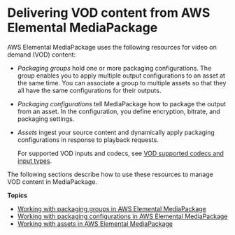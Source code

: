 # Delivering VOD content from AWS Elemental MediaPackage<a name="vod-content"></a>

AWS Elemental MediaPackage uses the following resources for video on demand \(VOD\) content:
+ *Packaging groups* hold one or more packaging configurations\. The group enables you to apply multiple output configurations to an asset at the same time\. You can associate a group to multiple assets so that they all have the same configurations for their outputs\.
+ *Packaging configurations* tell MediaPackage how to package the output from an asset\. In the configuration, you define encryption, bitrate, and packaging settings\.
+ *Assets* ingest your source content and dynamically apply packaging configurations in response to playback requests\.

  For supported VOD inputs and codecs, see [VOD supported codecs and input types](supported-inputs-vod.md)\.

The following sections describe how to use these resources to manage VOD content in MediaPackage\.

**Topics**
+ [Working with packaging groups in AWS Elemental MediaPackage](pkg-group.md)
+ [Working with packaging configurations in AWS Elemental MediaPackage](pkg-cfig.md)
+ [Working with assets in AWS Elemental MediaPackage](asset.md)